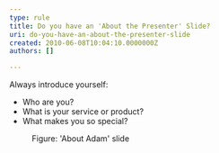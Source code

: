 ```yaml
---
type: rule
title: Do you have an 'About the Presenter' Slide?
uri: do-you-have-an-about-the-presenter-slide
created: 2010-06-08T10:04:10.0000000Z
authors: []

---
```




<span class='intro'> 
  <p>Always introduce yourself&#58;</p>
<ul>
    <li>Who are you? </li>
    <li>What is your service or product? </li>
    <li>What makes you so special? </li>
</ul>
 </span>


  <dl>
    <dt><img alt="" class="ms-rteCustom-ImageArea" src="/Communication/RulesToBetterPowerpointPresentations/PublishingImages/aboutAdam.gif" /> </dt>
    <dd class="ms-rteCustom-FigureNormal">Figure&#58; 'About Adam' slide </dd>
</dl>



